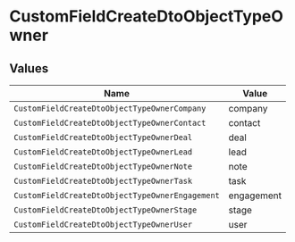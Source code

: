 # CustomFieldCreateDtoObjectTypeOwner


## Values

| Name                                            | Value                                           |
| ----------------------------------------------- | ----------------------------------------------- |
| `CustomFieldCreateDtoObjectTypeOwnerCompany`    | company                                         |
| `CustomFieldCreateDtoObjectTypeOwnerContact`    | contact                                         |
| `CustomFieldCreateDtoObjectTypeOwnerDeal`       | deal                                            |
| `CustomFieldCreateDtoObjectTypeOwnerLead`       | lead                                            |
| `CustomFieldCreateDtoObjectTypeOwnerNote`       | note                                            |
| `CustomFieldCreateDtoObjectTypeOwnerTask`       | task                                            |
| `CustomFieldCreateDtoObjectTypeOwnerEngagement` | engagement                                      |
| `CustomFieldCreateDtoObjectTypeOwnerStage`      | stage                                           |
| `CustomFieldCreateDtoObjectTypeOwnerUser`       | user                                            |